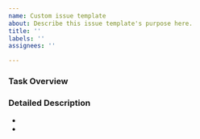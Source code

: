 ```yaml
---
name: Custom issue template
about: Describe this issue template's purpose here.
title: ''
labels: ''
assignees: ''

---
```


### Task Overview 


### Detailed Description
- 
-
